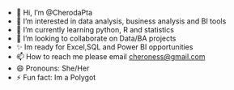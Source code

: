 - 👋 Hi, I’m @CherodaPta
- 👀 I’m interested in data analysis, business analysis and BI tools
- 🌱 I’m currently learning python, R and statistics
- 💞️ I’m looking to collaborate on Data/BA projects
- ✨ Im ready for Excel,SQL and Power BI opportunities
- 📫 How to reach me please email cheroness@gmail.com
- 😄 Pronouns: She/Her
- ⚡ Fun fact: Im a Polygot

<!---
CherodaPta/CherodaPta is a ✨ special ✨ repository because its `README.md` (this file) appears on your GitHub profile.
You can click the Preview link to take a look at your changes.
--->
